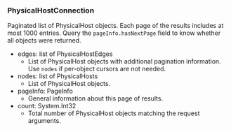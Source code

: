 ### PhysicalHostConnection
Paginated list of PhysicalHost objects. Each page of the results includes at most 1000 entries. Query the `pageInfo.hasNextPage` field to know whether all objects were returned.

- edges: list of PhysicalHostEdges
  - List of PhysicalHost objects with additional pagination information. Use `nodes` if per-object cursors are not needed.
- nodes: list of PhysicalHosts
  - List of PhysicalHost objects.
- pageInfo: PageInfo
  - General information about this page of results.
- count: System.Int32
  - Total number of PhysicalHost objects matching the request arguments.
